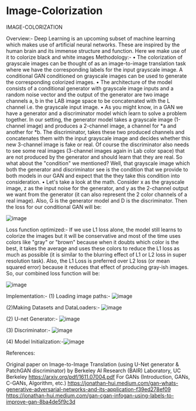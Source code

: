 # Image-Colorization
IMAGE-COLORIZATION



Overview:-
 Deep Learning is an upcoming subset of machine learning which makes use of artificial neural networks. These are inspired by the human brain and its immense structure and function. Here we make use of it to colorize black and white images
Methodology:-
•	The colorization of grayscale images can be thought of as an image-to-image translation task where we have the corresponding labels for the input grayscale image. A conditional GAN conditioned on grayscale images can be used to generate the corresponding colorized images.
•	The architecture of the model consists of a conditional generator with grayscale image inputs and a random noise vector and the output of the generator are two image channels a, b in the LAB image space to be concatenated with the L channel i.e. the grayscale input image.
•	As you might know, in a GAN we have a generator and a discriminator model which learn to solve a problem together. In our setting, the generator model takes a grayscale image (1-channel image) and produces a 2-channel image, a channel for *a and another for *b. The discriminator, takes these two produced channels and concatenates them with the input grayscale image and decides whether this new 3-channel image is fake or real. Of course the discriminator also needs to see some real images (3-channel images again in Lab color space) that are not produced by the generator and should learn that they are real.
So what about the "condition" we mentioned? Well, that grayscale image which both the generator and discriminator see is the condition that we provide to both models in our GAN and expect that the they take this condition into consideration.
•	Let's take a look at the math. Consider x as the grayscale image, z as the input noise for the generator, and y as the 2-channel output we want from the generator (it can also represent the 2 color channels of a real image). Also, G is the generator model and D is the discriminator. Then the loss for our conditional GAN will be:

![image](https://user-images.githubusercontent.com/97727617/176667670-ef4904b4-ec4c-43da-ac50-dd8335d8f9f5.png)

 

Loss function optimized:-
If we use L1 loss alone, the model still learns to colorize the images but it will be conservative and most of the time uses colors like "gray" or "brown" because when it doubts which color is the best, it takes the average and uses these colors to reduce the L1 loss as much as possible (it is similar to the blurring effect of L1 or L2 loss in super resolution task). Also, the L1 Loss is preferred over L2 loss (or mean squared error) because it reduces that effect of producing gray-ish images. So, our combined loss function will be:

![image](https://user-images.githubusercontent.com/97727617/176667760-9963f6f2-d81b-4153-a85b-22eb3c7a53a7.png)


 

Implementation:-
(1)	Loading image paths:-
![image](https://user-images.githubusercontent.com/97727617/176667791-8bd9d914-e20c-4b57-b6af-7859f8e731eb.png)

 

(2)Making Datasets and DataLoaders:-
![image](https://user-images.githubusercontent.com/97727617/176667823-34f5e0e3-2be9-45d4-bc9f-2655ec4bee8d.png)

 
(2)	U-net Generator:-
![image](https://user-images.githubusercontent.com/97727617/176667857-d2da6394-ead2-427c-8e44-e7108abe95c6.png)

 
(3)	Discriminator:-
![image](https://user-images.githubusercontent.com/97727617/176667881-8b8e476c-e01a-43f0-85ac-8ecd13f0c48f.png)

 
(4)	Model Initialization:-![image](https://user-images.githubusercontent.com/97727617/176668100-a7102748-8a47-45b4-b38b-7a444e63af2d.png)



References:

Original paper on Image-to-Image Translation (using U-Net generator & PatchGAN discriminator)
by Berkeley AI Research (BAIR) Laboratory, UC Berkeley
https://arxiv.org/pdf/1611.07004.pdf
For GANs (Introduction, GANs, C-GANs, Algorithm, etc.)
https://jonathan-hui.medium.com/gan-whats-generative-adversarial-networks-and-its-application-f39ed278ef09
https://jonathan-hui.medium.com/gan-cgan-infogan-using-labels-to-improve-gan-8ba4de5f9c3d

